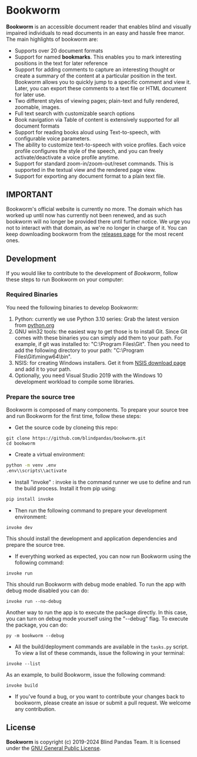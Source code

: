 # Bookworm

**Bookworm** is an accessible document reader that enables blind and visually impaired individuals to read documents in an easy and hassle free manor. The main highlights of bookworm are:

* Supports over 20 document formats
* Support for named **bookmarks**. This enables you to mark interesting positions in the text for later reference
* Support for adding comments to capture an interesting thought or create a summary of the content at a particular position in the text. Bookworm allows you to quickly jump to a specific comment and view it. Later, you can export these comments to a text file or HTML document for later use.
* Two different styles of viewing pages; plain-text and fully rendered, zoomable, images.
* Full text search with customizable search options
* Book navigation via Table of content is extensively supported for all document formats
* Support for reading books aloud using Text-to-speech, with configurable voice parameters.
* The ability to customize  text-to-speech with voice profiles. Each voice profile configures the style of the speech, and you can freely activate/deactivate a voice profile anytime.
* Support for standard zoom-in/zoom-out/reset commands. This is supported in the textual view and the rendered page view.
* Support for exporting any document format to a plain text file.

## **IMPORTANT**
Bookworm's official website is currently no more. The domain which has worked up until now has currently not been renewed, and as such bookworm will no longer be provided there until further notice. We urge you not to interact with that domain, as we're no longer in charge of it.
You can keep downloading bookworm from the [releases page](https://github.com/blindpandas/bookworm/releases) for the most recent ones.

## Development

If you would like to contribute to the development of *Bookworm*, follow these steps to run Bookworm on your computer:


### Required Binaries

You need the following binaries to develop Bookworm:

1. Python: currently we use Python 3.10 series: Grab the latest version from [python.org](https://www.python.org/downloads/)
2. GNU win32 tools: the easiest way to get those is to install Git. Since Git comes with these binaries you can simply add them to your path.
For example, if git was installed to: "C:\Program Files\Git". Then you need to add the following directory to your path: "C:\Program Files\Git\mingw64\bin".
3. NSIS: for creating Windows installers. Get it from [NSIS download page](https://nsis.sourceforge.io/Download) and add it to your path.
4. Optionally, you need Visual Studio 2019 with the Windows 10 development workload to compile some libraries.

###  Prepare the source tree

Bookworm is composed of many components. To prepare your source tree and run Bookworm for the first time, follow these steps:

* Get the source code by cloneing this repo:
```shell
git clone https://github.com/blindpandas/bookworm.git
cd bookworm
```
* Create a virtual environment:
```bash
python -m venv .env
.env\\scripts\\activate
```
* Install "invoke" : invoke is the command runner we use to define and run the build process. Install it from pip using:
```bash
pip install invoke
```
* Then run the following command to prepare your development environment:
```shell
invoke dev
```
This should install the development and application dependencies and prepare the source tree.
* If everything worked as expected, you can now run Bookworm using the following command:
```shell
invoke run
```
This should run Bookworm with debug mode enabled. To run the app with debug mode disabled you can do:
```shell
invoke run --no-debug
```
Another way to run the app is to execute the package directly. In this case, you can turn on debug mode yourself using the "--debug" flag.
To execute the package, you can do:
```shell
py -m bookworm --debug
```
* All the build/deployment commands are available in the `tasks.py` script. To view a list of these commands, issue the following in your terminal:
```shell
invoke --list
```
As an example, to build Bookworm, issue the following command:
```shell
invoke build
```
* If you've found a bug, or you want to contribute your changes back to bookworm, please create an issue or submit a pull request. We welcome any contribution.

## License

**Bookworm** is copyright (c) 2019-2024 Blind Pandas Team. It is licensed under the [GNU General Public License](https://github.com/blindpandas/bookworm/blob/master/LICENSE).
